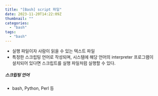 ```yaml
---
title: "[Bash] script 파일"
date: 2023-11-20T14:22:09Z
thumbnail: ""
categories:
  - "bash"
tags:
  - "bash"
---
```

<!--more-->

- 실행 파일이자 사람이 읽을 수 있는 텍스트 파일
- 특정한 스크립팅 언어로 작성되며, 시스템에 해당 언어의 interpreter 프로그램이 설치되어 있다면 스크립트를 실행 파일처럼 실행할 수 있다.

##### 스크립팅 언어
- bash, Python, Perl 등